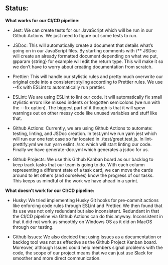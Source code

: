 ## Status:

**What works for our CI/CD pipeline:**

- Jest:
We can create tests for our JavaScript which will be run in our Github Actions. We just need to figure out some tests to run.

- JSDoc: 
This will automatically create a document that details what’s going on in our JavaScript files. By starting comments with /** JSDoc will create an already formatted document depending on what we put, 
@param {string} for example will edit the return type. This will make it so we don’t have to worry about creating documentation from scratch.

- Prettier: 
This will handle our stylistic rules and pretty much overwrite our original code into a consistent styling according to Prettier rules. We use --fix with ESLint to automatically run prettier.

- ESLint: 
We are using ESLint to lint our code. It will automatically fix small stylistic errors like missed indents or forgotten semicolons (we run with the --fix option). The biggest part of it though is that it will spew warnings out on other messy code like unused variables and stuff like that. 

- Github Actions: 
Currently, we are using Github Actions to automate: testing, linting, and JSDoc creation. In test.yml we run yarn jest which will run our one test case so far located in ./test/greet.test.js. In lint-prettify.yml we run yarn eslint ./src which will start linting our code. Finally we have generate-doc.yml which generates a jsdoc for us.

- Github Projects:
We use this Github Kanban board as our backlog to keep track tasks that our team is going to do. With each column representing a different state of a task card, we can move the cards around to let others (and ourselves) know the progress of our tasks. This keeps us mindful of the work we have ahead in a sprint. 

**What doesn’t work for our CI/CD pipeline:**

- Husky: We tried implementing Husky Git hooks for pre-commit actions like enforcing code rules through ESLint and Prettier. We then found that its use was not only redundant but also inconsistent. Redundant in that the CI/CD pipeline via Github Actions can do this anyway. Inconsistent in that it did not work as smoothly on Windows OS as it did on MacOS through our testing.

- Github Issues: We also decided that using Issues as a documentation or backlog tool was not as effective as the Github Project Kanban board. Moreover, although Issues could help members signal problems with the code, the scope of our project means that we can just use Slack for smoother and more direct communication. 
